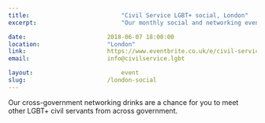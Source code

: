 ```yaml
---
title:  						"Civil Service LGBT+ social, London"
excerpt:	  					"Our monthly social and networking event in London."

date: 						2018-06-07 18:00:00
location: 					"London"
link: 						https://www.eventbrite.co.uk/e/civil-service-lgbt-social-london-tickets-39611776891
email: 						info@civilservice.lgbt

layout: 						event
slug:						/london-social
---
```


Our cross-government networking drinks are a chance for you to meet other LGBT+ civil servants from across government.
